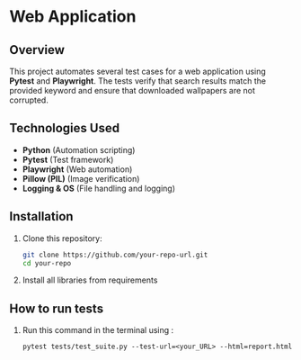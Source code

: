 # Web Application 

## Overview
This project automates several test cases for a web application using **Pytest** and **Playwright**. 
The tests verify that search results match the provided keyword and ensure that 
downloaded wallpapers are not corrupted.

## Technologies Used
- **Python** (Automation scripting)
- **Pytest** (Test framework)
- **Playwright** (Web automation)
- **Pillow (PIL)** (Image verification)
- **Logging & OS** (File handling and logging)

## Installation

1. Clone this repository:
   ```sh
   git clone https://github.com/your-repo-url.git
   cd your-repo

2. Install all libraries from requirements

## How to run tests

1. Run this command in the terminal using :
   ```
   pytest tests/test_suite.py --test-url=<your_URL> --html=report.html